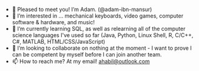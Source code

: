 - 👋 Pleased to meet you! I’m Adam. (@adam-ibn-mansur)
- 👀 I’m interested in ... mechanical keyboards, video games, computer software & hardware, and music!
- 🌱 I’m currently learning SQL, as well as relearning all of the computer science languages I've used so far (Java, Python, Linux Shell, R, C/C++, C#, MATLAB, HTML/CSS/JavaScript)
- 💞️ I’m looking to collaborate on nothing at the moment - I want to prove I can be competent by myself before I can join another team.
- 📫 How to reach me? At my email! ahabil@outlook.com

<!---
adam-ibn-mansur/adam-ibn-mansur is a ✨ special ✨ repository because its `README.md` (this file) appears on your GitHub profile.
You can click the Preview link to take a look at your changes.
--->
